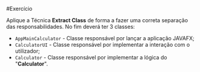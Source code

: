 #Exercício

Aplique a Técnica **Extract Class** de forma a fazer uma correta separação das responsabilidades.
No fim deverá ter 3 classes:
- `AppMainCalculator` - Classe responsável por lançar a aplicação JAVAFX;
- `CalculatorUI` - Classe responsável por implementar a interação com o utilizador;
- `Calculator` - Classe responsável por implementar a lógica do "**Calculator**".
